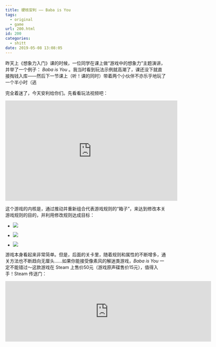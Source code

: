 ```yaml
---
title: 硬核安利 —— Baba is You
tags:
  - original
  - game
url: 200.html
id: 200
categories:
  - shitt
date: 2019-05-08 13:08:05
---
```


昨天上《想象力入门》课的时候，一位同学在课上做“游戏中的想象力”主题演讲，并举了一个例子： _Baba is You_ 。我当时看到玩法示例就高潮了，课还没下就直接掏钱入库——然后下一节课上（听！课的同时）带着两个小伙伴不亦乐乎地玩了一个半小时（逃

完全着迷了，今天安利给你们。先看看玩法视频吧：

<iframe width="540" height="315" src="https://www.youtube.com/embed/U7MJljsoUSo" frameborder="0" allow="accelerometer; autoplay; encrypted-media; gyroscope; picture-in-picture" allowfullscreen></iframe>

这个游戏的内核是，通过推动并重新组合代表游戏规则的“箱子”，来达到修改本关游戏规则的目的，并利用修改规则达成目标：

*   ![](/images/biy1.gif)
    
*   ![](/images/biy2.gif)
    
*   ![](/images/biy3.gif)
    

游戏本身看起来非常简单。但是，后面的关卡里，随着规则和属性的不断增多，通关方法也不断趋向无厘头……如果你能接受像素风的解迷类游戏，_Baba is You_ 一定不能错过～这款游戏在 Steam 上售价50元（游戏原声碟售价15元），值得入手！Steam 传送门：

<iframe src="https://store.steampowered.com/widget/736260/" align="middle" frameborder="0" width="646" height="190"></iframe>